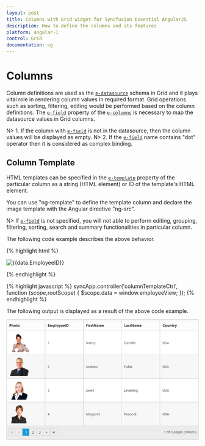 ```yaml
---
layout: post
title: Columns with Grid widget for Syncfusion Essential AngularJS
description: How to define the columns and its features
platform: angular-1
control: Grid
documentation: ug
--- 
```

# Columns

Column definitions are used as the [`e-datasource`](http://help.syncfusion.com/api/js/ejgrid#members:datasource "dataSource") schema in Grid and it plays vital role in rendering column values in required format. Grid operations such as sorting, filtering, editing would be performed based on the column definitions. The [`e-field`](http://help.syncfusion.com/api/js/ejgrid#members:columns-field "field") property of the [`e-columns`](http://help.syncfusion.com/api/js/ejgrid#members:columns "columns") is necessary to map the datasource values in Grid columns.

N> 1. If the column with [`e-field`](http://help.syncfusion.com/api/js/ejgrid#members:columns-field "field") is not in the datasource, then the column values will be displayed as empty.
N> 2. If the [`e-field`](http://help.syncfusion.com/api/js/ejgrid#members:columns-field "field") name contains "dot" operator then it is considered as complex binding.

## Column Template

HTML templates can be specified in the [`e-template`](http://help.syncfusion.com/api/js/ejgrid#members:columns-template "template") property of the particular column as a string (HTML element) or ID of the template's HTML element.

You can use "ng-template" to define the template column and declare the image template with the Angular directive "ng-src".

N> If [`e-field`](http://help.syncfusion.com/api/js/ejgrid#members:columns-field "field") is not specified, you will not able to perform editing, grouping, filtering, sorting, search and summary functionalities in particular column.

The following code example describes the above behavior.

{% highlight html %}
   <div ng-controller="columnTemplateCtrl">
       <div id="Grid" ej-grid e-datasource="data" e-allowpaging="true" e-pagesettings-pagesize="4" >
          <div e-columns>
		    <div e-column e-headertext="Photo">
               <img style="width: 75px; height: 70px" ng-src="../Content/images/Employees/{{data.EmployeeID}}.png" alt="{{data.EmployeeID}}" />
            </div>
		        <div e-column e-field="EmployeeID"> </div>
		        <div e-column e-field="FirstName"> </div>
		        <div e-column e-field="LastName"> </div> 
			    <div e-column e-field="Country"> </div>              
	      </div>
	    </div>
   </div>
  
{% endhighlight %}

{% highlight javascript %}
     syncApp.controller('columnTemplateCtrl', function ($scope,$rootScope) {
           $scope.data = window.employeeView;
       });
{% endhighlight %}

The following output is displayed as a result of the above code example.

![](columns_images/columns_img1.png)